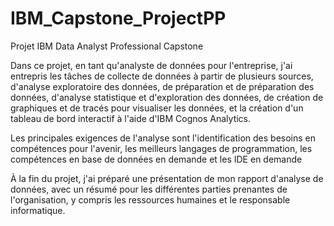 # IBM_Capstone_ProjectPP

Projet IBM Data Analyst Professional Capstone

Dans ce projet, en tant qu'analyste de données pour l'entreprise, j'ai entrepris les tâches de collecte de données à partir de plusieurs sources, d'analyse exploratoire des données, de préparation et de préparation des données, d'analyse statistique et d'exploration des données, de création de graphiques et de tracés pour visualiser les données, et la création d'un tableau de bord interactif à l'aide d'IBM Cognos Analytics.

Les principales exigences de l'analyse sont l'identification des besoins en compétences pour l'avenir, les meilleurs langages de programmation, les compétences en base de données en demande et les IDE en demande

À la fin du projet, j'ai préparé une présentation de mon rapport d'analyse de données, avec un résumé pour les différentes parties prenantes de l'organisation, y compris les ressources humaines et le responsable informatique.

